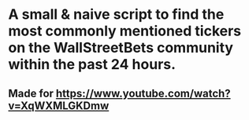 # A small & naive script to find the most commonly mentioned tickers on the WallStreetBets community within the past 24 hours.

## Made for https://www.youtube.com/watch?v=XqWXMLGKDmw